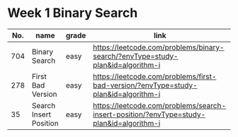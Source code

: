 # Week 1 Binary Search
No. | name | grade | link|
|---|---|---|---|
| 704 | Binary Search | easy | https://leetcode.com/problems/binary-search/?envType=study-plan&id=algorithm-i |
| 278 | First Bad Version | easy | https://leetcode.com/problems/first-bad-version/?envType=study-plan&id=algorithm-i |  
| 35 | Search Insert Position | easy | https://leetcode.com/problems/search-insert-position/?envType=study-plan&id=algorithm-i |  
